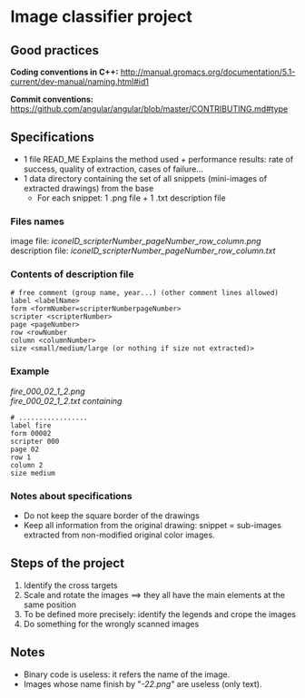 # Image classifier project

## Good practices
**Coding conventions in C++:**
http://manual.gromacs.org/documentation/5.1-current/dev-manual/naming.html#id1

**Commit conventions:**
https://github.com/angular/angular/blob/master/CONTRIBUTING.md#type

## Specifications
* 1 file READ_ME
Explains the method used + performance results: rate of success, quality of
extraction, cases of failure...
* 1 data directory containing the set of all snippets (mini-images of extracted
drawings) from the base
	* For each snippet: 1 .png file + 1 .txt description file

### Files names
image file: *iconeID\_scripterNumber\_pageNumber\_row_column.png*  
description file: *iconeID\_scripterNumber\_pageNumber\_row_column.txt*

### Contents of description file
```
# free comment (group name, year...) (other comment lines allowed)
label <labelName>
form <formNumber=scripterNumberpageNumber>
scripter <scripterNumber>
page <pageNumber>
row <rowNumber
column <columnNumber>
size <small/medium/large (or nothing if size not extracted)>
```

### Example
*fire\_000\_02\_1\_2.png*  
*fire\_000\_02\_1_2.txt containing*
```
# .................
label fire
form 00002
scripter 000
page 02
row 1
column 2
size medium
```

### Notes about specifications
* Do not keep the square border of the drawings
* Keep all information from the original drawing: snippet = sub-images extracted
from non-modified original color images.



## Steps of the project
1. Identify the cross targets
2. Scale and rotate the images ==> they all have the main elements at the same position
3. To be defined more precisely: identify the legends and crope the images
4. Do something for the wrongly scanned images

## Notes
* Binary code is useless: it refers the name of the image.  
* Images whose name finish by "*-22.png*" are useless (only text).

